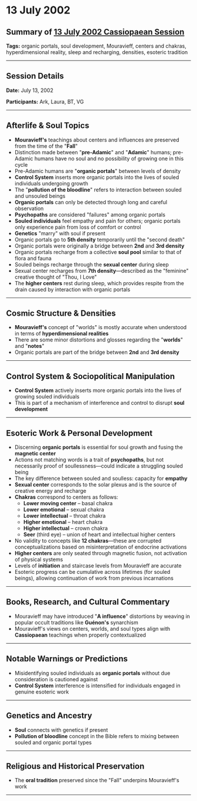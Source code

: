 # 13 July 2002

## Summary of [13 July 2002 Cassiopaean Session](https://cassiopaea.org/forum/threads/session-13-july-2002.21637/)

**Tags:** organic portals, soul development, Mouravieff, centers and chakras, hyperdimensional reality, sleep and recharging, densities, esoteric tradition

---

## Session Details

**Date:** July 13, 2002

**Participants:** Ark, Laura, BT, VG

---

## Afterlife & Soul Topics

- **Mouravieff's** teachings about centers and influences are preserved from the time of the "**Fall**"
- Distinction made between "**pre-Adamic**" and "**Adamic**" humans; pre-Adamic humans have no soul and no possibility of growing one in this cycle
- Pre-Adamic humans are "**organic portals**" between levels of density
- **Control System** inserts more organic portals into the lives of souled individuals undergoing growth
- The "**pollution of the bloodline**" refers to interaction between souled and unsouled beings
- **Organic portals** can only be detected through long and careful observation
- **Psychopaths** are considered "failures" among organic portals
- **Souled individuals** feel empathy and pain for others; organic portals only experience pain from loss of comfort or control
- **Genetics** "marry" with soul if present
- Organic portals go to **5th density** temporarily until the "second death"
- Organic portals were originally a bridge between **2nd** and **3rd density**
- Organic portals recharge from a collective **soul pool** similar to that of flora and fauna
- Souled beings recharge through the **sexual center** during sleep
- Sexual center recharges from **7th density**—described as the "feminine" creative thought of "Thou, I Love"
- The **higher centers** rest during sleep, which provides respite from the drain caused by interaction with organic portals

---

## Cosmic Structure & Densities

- **Mouravieff's** concept of "worlds" is mostly accurate when understood in terms of **hyperdimensional realities**
- There are some minor distortions and glosses regarding the "**worlds**" and "**notes**"
- Organic portals are part of the bridge between **2nd** and **3rd density**

---

## Control System & Sociopolitical Manipulation

- **Control System** actively inserts more organic portals into the lives of growing souled individuals
- This is part of a mechanism of interference and control to disrupt **soul development**

---

## Esoteric Work & Personal Development

- Discerning **organic portals** is essential for soul growth and fusing the **magnetic center**
- Actions not matching words is a trait of **psychopaths**, but not necessarily proof of soullessness—could indicate a struggling souled being
- The key difference between souled and soulless: capacity for **empathy**
- **Sexual center** corresponds to the solar plexus and is the source of creative energy and recharge
- **Chakras** correspond to centers as follows:
    - **Lower moving center** – basal chakra
    - **Lower emotional** – sexual chakra
    - **Lower intellectual** – throat chakra
    - **Higher emotional** – heart chakra
    - **Higher intellectual** – crown chakra
    - **Seer** (third eye) – union of heart and intellectual higher centers
- No validity to concepts like **12 chakras**—these are corrupted conceptualizations based on misinterpretation of endocrine activations
- **Higher centers** are only seated through magnetic fusion, not activation of physical systems
- Levels of **initiation** and staircase levels from Mouravieff are accurate
- Esoteric progress can be cumulative across lifetimes (for souled beings), allowing continuation of work from previous incarnations

---

## Books, Research, and Cultural Commentary

- Mouravieff may have introduced "**A influence**" distortions by weaving in popular occult traditions like **Guénon's** synarchism
- Mouravieff's views on centers, worlds, and soul types align with **Cassiopaean** teachings when properly contextualized

---

## Notable Warnings or Predictions

- Misidentifying souled individuals as **organic portals** without due consideration is cautioned against
- **Control System** interference is intensified for individuals engaged in genuine esoteric work

---

## Genetics and Ancestry

- **Soul** connects with genetics if present
- **Pollution of bloodline** concept in the Bible refers to mixing between souled and organic portal types

---

## Religious and Historical Preservation

- The **oral tradition** preserved since the "Fall" underpins Mouravieff's work

---


